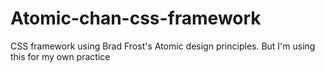 # Atomic-chan-css-framework
CSS framework using Brad Frost's Atomic design principles. But I'm using this for my own practice
